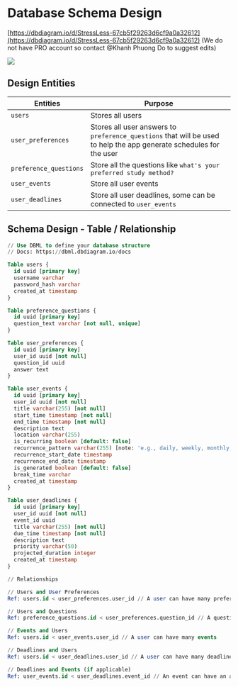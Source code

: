 # Database Schema Design

[https://dbdiagram.io/d/StressLess-67cb5f29263d6cf9a0a32612](https://dbdiagram.io/d/StressLess-67cb5f29263d6cf9a0a32612) (We do not have PRO account so contact @Khanh Phuong Do to suggest edits)

![](https://github.com/user-attachments/assets/ef445c3b-dad9-471f-9d2b-9c288230058b)

## Design Entities

| Entities | Purpose |
| --- | --- |
| `users` | Stores all users |
| `user_preferences` | Stores all user answers to `preference_questions` that will be used to help the app generate schedules for the user |
| `preference_questions` | Store all the questions like `what's your preferred study method?` |
| `user_events` | Store all user events |
| `user_deadlines` | Store all user deadlines, some can be connected to `user_events` |

## Schema Design - Table / Relationship

```sql
// Use DBML to define your database structure
// Docs: https://dbml.dbdiagram.io/docs

Table users {
  id uuid [primary key]
  username varchar
  password_hash varchar
  created_at timestamp
}

Table preference_questions {
  id uuid [primary key]
  question_text varchar [not null, unique]
}

Table user_preferences {
  id uuid [primary key]
  user_id uuid [not null]
  question_id uuid
  answer text
}

Table user_events {
  id uuid [primary key]
  user_id uuid [not null]
  title varchar(255) [not null]
  start_time timestamp [not null]
  end_time timestamp [not null]
  description text
  location varchar(255)
  is_recurring boolean [default: false]
  recurrence_pattern varchar(255) [note: 'e.g., daily, weekly, monthly, custom']
  recurrence_start_date timestamp
  recurrence_end_date timestamp
  is_generated boolean [default: false]
  break_time varchar
  created_at timestamp
}

Table user_deadlines {
  id uuid [primary key]
  user_id uuid [not null]
  event_id uuid
  title varchar(255) [not null]
  due_time timestamp [not null]
  description text
  priority varchar(50)
  projected_duration integer
  created_at timestamp
}

// Relationships

// Users and User Preferences
Ref: users.id < user_preferences.user_id // A user can have many preferences

// Users and Questions
Ref: preference_questions.id < user_preferences.question_id // A question can have many answers (user preferences)

// Events and Users 
Ref: users.id < user_events.user_id // A user can have many events

// Deadlines and Users
Ref: users.id < user_deadlines.user_id // A user can have many deadlines

// Deadlines and Events (if applicable)
Ref: user_events.id < user_deadlines.event_id // An event can have an associated deadline
```
